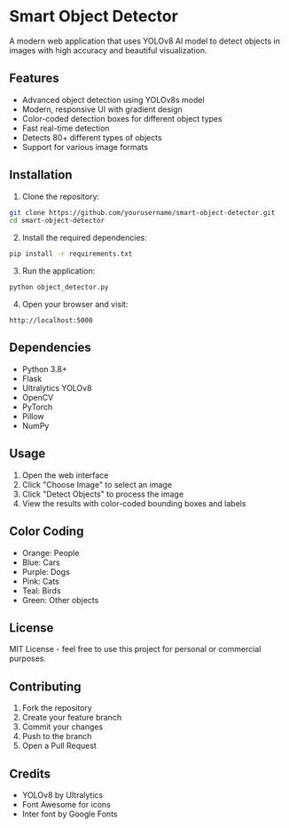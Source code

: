 # Smart Object Detector

A modern web application that uses YOLOv8 AI model to detect objects in images with high accuracy and beautiful visualization.

## Features

- Advanced object detection using YOLOv8s model
- Modern, responsive UI with gradient design
- Color-coded detection boxes for different object types
- Fast real-time detection
- Detects 80+ different types of objects
- Support for various image formats

## Installation

1. Clone the repository:
```bash
git clone https://github.com/yourusername/smart-object-detector.git
cd smart-object-detector
```

2. Install the required dependencies:
```bash
pip install -r requirements.txt
```

3. Run the application:
```bash
python object_detector.py
```

4. Open your browser and visit:
```
http://localhost:5000
```

## Dependencies

- Python 3.8+
- Flask
- Ultralytics YOLOv8
- OpenCV
- PyTorch
- Pillow
- NumPy

## Usage

1. Open the web interface
2. Click "Choose Image" to select an image
3. Click "Detect Objects" to process the image
4. View the results with color-coded bounding boxes and labels

## Color Coding

- Orange: People
- Blue: Cars
- Purple: Dogs
- Pink: Cats
- Teal: Birds
- Green: Other objects

## License

MIT License - feel free to use this project for personal or commercial purposes.

## Contributing

1. Fork the repository
2. Create your feature branch
3. Commit your changes
4. Push to the branch
5. Open a Pull Request

## Credits

- YOLOv8 by Ultralytics
- Font Awesome for icons
- Inter font by Google Fonts
